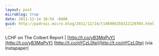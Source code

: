 ```yaml
---
layout: post
microblog: true
date: 2011-12-14 10:54 -0400
guid: http://padraic.micro.blog/2011/12/14/t146966258322120704.html
---
```

LCHF on The Colbert Report | [http://t.co/yB3MqPvY](http://t.co/yB3MqPvY) [http://t.co/nYCzL0tp](http://t.co/nYCzL0tp) (via Instapaper)

